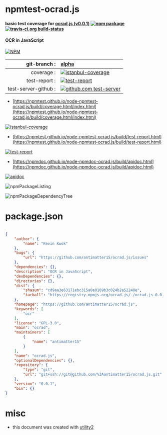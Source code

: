 # npmtest-ocrad.js

#### basic test coverage for  [ocrad.js (v0.0.1)](https://github.com/antimatter15/ocrad.js)  [![npm package](https://img.shields.io/npm/v/npmtest-ocrad.js.svg?style=flat-square)](https://www.npmjs.org/package/npmtest-ocrad.js) [![travis-ci.org build-status](https://api.travis-ci.org/npmtest/node-npmtest-ocrad.js.svg)](https://travis-ci.org/npmtest/node-npmtest-ocrad.js)

#### OCR in JavaScript

[![NPM](https://nodei.co/npm/ocrad.js.png?downloads=true&downloadRank=true&stars=true)](https://www.npmjs.com/package/ocrad.js)

| git-branch : | [alpha](https://github.com/npmtest/node-npmtest-ocrad.js/tree/alpha)|
|--:|:--|
| coverage : | [![istanbul-coverage](https://npmtest.github.io/node-npmtest-ocrad.js/build/coverage.badge.svg)](https://npmtest.github.io/node-npmtest-ocrad.js/build/coverage.html/index.html)|
| test-report : | [![test-report](https://npmtest.github.io/node-npmtest-ocrad.js/build/test-report.badge.svg)](https://npmtest.github.io/node-npmtest-ocrad.js/build/test-report.html)|
| test-server-github : | [![github.com test-server](https://npmtest.github.io/node-npmtest-ocrad.js/GitHub-Mark-32px.png)](https://npmtest.github.io/node-npmtest-ocrad.js/build/app/index.html) | | build-artifacts : | [![build-artifacts](https://npmtest.github.io/node-npmtest-ocrad.js/glyphicons_144_folder_open.png)](https://github.com/npmtest/node-npmtest-ocrad.js/tree/gh-pages/build)|

- [https://npmtest.github.io/node-npmtest-ocrad.js/build/coverage.html/index.html](https://npmtest.github.io/node-npmtest-ocrad.js/build/coverage.html/index.html)

[![istanbul-coverage](https://npmtest.github.io/node-npmtest-ocrad.js/build/screenCapture.buildCi.browser.%252Ftmp%252Fbuild%252Fcoverage.lib.html.png)](https://npmtest.github.io/node-npmtest-ocrad.js/build/coverage.html/index.html)

- [https://npmtest.github.io/node-npmtest-ocrad.js/build/test-report.html](https://npmtest.github.io/node-npmtest-ocrad.js/build/test-report.html)

[![test-report](https://npmtest.github.io/node-npmtest-ocrad.js/build/screenCapture.buildCi.browser.%252Ftmp%252Fbuild%252Ftest-report.html.png)](https://npmtest.github.io/node-npmtest-ocrad.js/build/test-report.html)

- [https://npmdoc.github.io/node-npmdoc-ocrad.js/build/apidoc.html](https://npmdoc.github.io/node-npmdoc-ocrad.js/build/apidoc.html)

[![apidoc](https://npmdoc.github.io/node-npmdoc-ocrad.js/build/screenCapture.buildCi.browser.%252Ftmp%252Fbuild%252Fapidoc.html.png)](https://npmdoc.github.io/node-npmdoc-ocrad.js/build/apidoc.html)

![npmPackageListing](https://npmtest.github.io/node-npmtest-ocrad.js/build/screenCapture.npmPackageListing.svg)

![npmPackageDependencyTree](https://npmtest.github.io/node-npmtest-ocrad.js/build/screenCapture.npmPackageDependencyTree.svg)



# package.json

```json

{
    "author": {
        "name": "Kevin Kwok"
    },
    "bugs": {
        "url": "https://github.com/antimatter15/ocrad.js/issues"
    },
    "dependencies": {},
    "description": "OCR in JavaScript",
    "devDependencies": {},
    "directories": {},
    "dist": {
        "shasum": "cd9aa3e63171ebc315a0e0109b3c024b2a52248e",
        "tarball": "https://registry.npmjs.org/ocrad.js/-/ocrad.js-0.0.1.tgz"
    },
    "homepage": "https://github.com/antimatter15/ocrad.js",
    "keywords": [
        "ocr"
    ],
    "license": "GPL-3.0",
    "main": "ocrad",
    "maintainers": [
        {
            "name": "antimatter15"
        }
    ],
    "name": "ocrad.js",
    "optionalDependencies": {},
    "repository": {
        "type": "git",
        "url": "git+ssh://git@github.com/%3Aantimatter15/ocrad.js.git"
    },
    "version": "0.0.1",
    "bin": {}
}
```



# misc
- this document was created with [utility2](https://github.com/kaizhu256/node-utility2)
